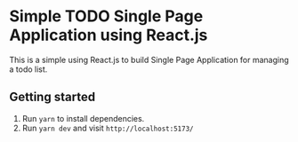 # Simple TODO Single Page Application using React.js

This is a simple using React.js to build Single Page Application for managing a todo list.

## Getting started
1. Run ```yarn``` to install dependencies.
2. Run ```yarn dev``` and visit ```http://localhost:5173/```
